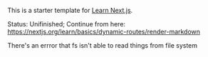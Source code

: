 This is a starter template for [Learn Next.js](https://nextjs.org/learn).

Status: Unifinished;
Continue from here: https://nextjs.org/learn/basics/dynamic-routes/render-markdown

There's an errror that fs isn't able to read things from file system
